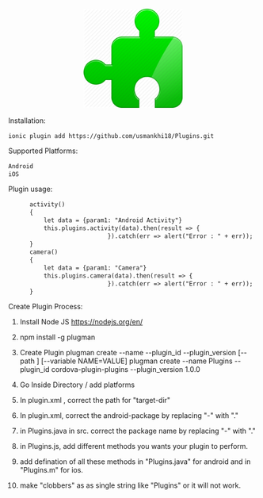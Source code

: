 <p align="center">
  <img width="200" height="200" src="https://github.com/usmankhi18/PluginsApp/blob/master/resources/icon.png">
</p>

Installation:

    ionic plugin add https://github.com/usmankhi18/Plugins.git


Supported Platforms:

    Android
    iOS


Plugin usage:

          activity()
          {
              let data = {param1: "Android Activity"}
              this.plugins.activity(data).then(result => {
                                }).catch(err => alert("Error : " + err));
          }
          camera()
          {
              let data = {param1: "Camera"}
              this.plugins.camera(data).then(result => {
                                }).catch(err => alert("Error : " + err));
          }
            
Create Plugin Process:            

1. Install Node JS
    https://nodejs.org/en/


2. npm install -g plugman

3. Create Plugin
    plugman create --name <pluginName> --plugin_id <pluginID> --plugin_version <version> [--path <directory>] [--variable NAME=VALUE]
    plugman create --name Plugins --plugin_id cordova-plugin-plugins --plugin_version 1.0.0

4. Go Inside Directory / add platforms

5. In plugin.xml , correct the path for "target-dir"

7. In plugin.xml,  correct the  android-package by replacing "-" with "."

6. in Plugins.java in src. correct the package name by replacing "-" with "."

7. in Plugins.js, add different methods you wants your plugin to perform.

8. add defination of all these methods in "Plugins.java" for android and in "Plugins.m" for ios. 

9. make "clobbers" as as single string like "Plugins" or it will not work.
